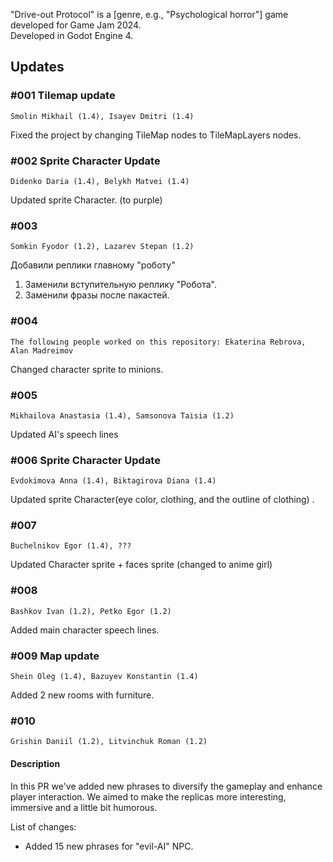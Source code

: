 "Drive-out Protocol" is a [genre, e.g., "Psychological horror"] game developed for Game Jam 2024.  
Developed in Godot Engine 4.

## Updates

### #001 Tilemap update
`Smolin Mikhail (1.4), Isayev Dmitri (1.4)`

Fixed the project by changing TileMap nodes to TileMapLayers nodes.

### #002 Sprite Character Update
`Didenko Daria (1.4), Belykh Matvei (1.4)`

Updated sprite Character. (to purple)

### #003
`Somkin Fyodor (1.2), Lazarev Stepan (1.2)`

Добавили реплики главному "роботу" 
1) Заменили вступительную реплику "Робота".
2) Заменили фразы после пакастей. 

### #004
`The following people worked on this repository: Ekaterina Rebrova, Alan Madreimov`

Changed character sprite to minions.

### #005
`Mikhailova Anastasia (1.4), Samsonova Taisia (1.2)`

Updated AI's speech lines

### #006 Sprite Character Update
`Evdokimova Anna (1.4), Biktagirova Diana (1.4)`

Updated sprite Character(eye color, clothing, and the outline of clothing) .

### #007 
`Buchelnikov Egor (1.4), ???`

Updated Character sprite + faces sprite (changed to anime girl)

### #008
`Bashkov Ivan (1.2), Petko Egor (1.2)`

Added main character speech lines.

### #009 Map update
`Shein Oleg (1.4), Bazuyev Konstantin (1.4)`

Added 2 new rooms with furniture.

### #010
`Grishin Daniil (1.2), Litvinchuk Roman (1.2)`
#### Description
In this PR we've added new phrases to diversify the gameplay and enhance player interaction. We aimed to make the replicas more interesting, immersive and a little bit humorous.

List of changes:
- Added 15 new phrases for "evil-AI" NPC.
